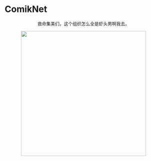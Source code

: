 # ComikNet

<div align="center">
  <p>救命集美们，这个组织怎么全是虾头男啊我去。</p>
  <img src="https://github.com/ComikNet/.github/assets/40264028/370afb5f-5122-415e-b7c6-14c186f8bcf8" height="400" />
</div>
